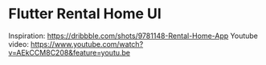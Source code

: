 # Flutter Rental Home UI

Inspiration: https://dribbble.com/shots/9781148-Rental-Home-App
Youtube video: https://www.youtube.com/watch?v=AEkCCM8C208&feature=youtu.be
